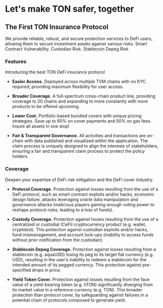 # Let's make TON safer, together

## The First TON Insurance Protocol

We provide reliable, robust, and secure protection services to DeFi users, allowing them to secure investment assets against various risks. Smart Contract Vulnerability. Custodian Risk. Stablecoin Depeg Risk

### Features
Introducing the best TON DeFi insurance protocol

- **Easier Access.** Deployed across multiple TVM chains with no KYC required, providing maximum flexibility for user
access.

- **Broader Coverage.** A full-spectrum cross-chain product line, providing coverage to 20 chains and expanding to more
constantly with more products to be offered upcoming.

- **Lower Cost.** Portfolio-based bundled covers with unique pricing strategies. Save up to 60% on cover payments and
50% on gas fees. Insure all assets in one stop!

- **Fair & Transparent Governance.** All activities and transactions are on-chain with data published and visualized
within the application. The claim process is uniquely designed to align the interests of stakeholders, ensuring a fair and transparent claim process to protect the policy holders.


### Coverage
Deepen your expertise of DeFi risk mitigation and the DeFi cover industry.

- **Protocol Coverage.** Protection against losses resulting from the use of a DeFi protocol, such as smart contract
exploits and/or hacks, economic design failure, attacks leveraging oracle data manipulation and governance attacks (malicious players gaining enough voting power to reshape protocol rules, leading to a loss of funds).

- **Custody Coverage.** Protection against losses resulting from the use of a centralized or custodial (CeFi)
cryptocurrency product (e.g. wallet, cryptobot). This protection against custodian exploits and/or hacks, fund mismanagement, and account lock-ups (inability to access funds without prior notification from the custodian).

- **Stablecoin Depeg Coverage.** Protection against losses resulting from a stablecoin (e.g. aquaUSD) losing its peg to
its target fiat currency (e.g. USD), resulting in the user’s inability to redeem a stablecoin for the intended amount of its pegged currency. This protection against pre-specified drops in price.

- **Yield Token Cover.** Protection against losses resulting from the face value of a yield-bearing token (e.g. hTON)
significantly diverging from its market value in a reference currency (e.g. TON). This broader protection than protocol cover, by safeguarding against failures in a potential chain of protocols composed to generate yield.
